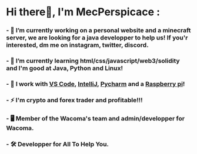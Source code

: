 # Hi there👋, I'm MecPerspicace :
### - 🔭 I’m currently working on a personal website and a minecraft server, we are looking for a java developper to help us! If you'r interested, dm me on instagram, twitter, discord.
### - 🌱 I’m currently learning html/css/javascript/web3/solidity and I'm good at Java, Python and Linux!
### - 🔨 I work with [VS Code](https://code.visualstudio.com/), [IntelliJ](https://www.jetbrains.com/fr-fr/idea/), [Pycharm](https://www.jetbrains.com/fr-fr/pycharm/) and a [Raspberry pi](https://www.raspberrypi.com/products/raspberry-pi-4-model-b/)! 
### - ⚡ I'm crypto and forex trader and profitable!!!
### - 🖥 Member of the Wacoma's team and admin/developper for Wacoma.
### - 🛠 Developper for All To Help You.

